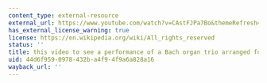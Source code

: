 ```yaml
---
content_type: external-resource
external_url: https://www.youtube.com/watch?v=CAstFJPa7Bo&themeRefresh=1
has_external_license_warning: true
license: https://en.wikipedia.org/wiki/All_rights_reserved
status: ''
title: this video to see a performance of a Bach organ trio arranged for two keyboards
uid: 44d6f959-0978-432b-a4f9-4f9a6a828a16
wayback_url: ''
---
```

